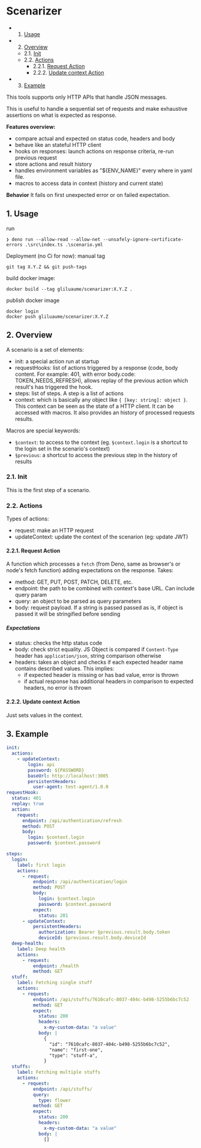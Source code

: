 # Scenarizer
<!-- vscode-markdown-toc -->
* 1. [Usage](#Usage)
* 2. [Overview](#Overview)
	* 2.1. [Init](#Init)
	* 2.2. [Actions](#Actions)
		* 2.2.1. [Request Action](#RequestAction)
		* 2.2.2. [Update context Action](#UpdatecontextAction)
* 3. [Example](#Example)

<!-- vscode-markdown-toc-config
	numbering=true
	autoSave=true
	/vscode-markdown-toc-config -->
<!-- /vscode-markdown-toc -->

This tools supports only HTTP APIs that handle JSON messages.

This is useful to handle a sequential set of requests and make exhaustive assertions on what is expected as response.


**Features overview:**
- compare actual and expected on status code, headers and body
- behave like an stateful HTTP client
- hooks on responses: launch actions on response criteria, re-run previous request
- store actions and result history
- handles environment variables as "${ENV_NAME}" every where in yaml file.
- macros to access data in context (history and current state)

**Behavior**
It fails on first unexpected error or on failed expectation.


##  1. <a name='Usage'></a>Usage
run
```
❯ deno run --allow-read --allow-net --unsafely-ignore-certificate-errors .\src\index.ts .\scenario.yml
```

Deployment (no Ci for now):
manual tag
```
git tag X.Y.Z && git push-tags
```

build docker image:
```
docker build --tag gliluaume/scenarizer:X.Y.Z .
```

publish docker image
```
docker login
docker push gliluaume/scenarizer:X.Y.Z
```

##  2. <a name='Overview'></a>Overview

A scenario is a set of elements:
- init: a special action run at startup
- requestHooks: list of actions triggered by a response (code, body content. For example: 401, with error body.code: TOKEN_NEEDS_REFRESH), allows replay of the previous action which result's has triggered the hook.
- steps: list of steps. A step is a list of actions
- context: which is basically any object like `{ [key: string]: object }`. This context can be seen as the state of a HTTP client. It can be accessed with macros. It also provides an history of processed requests results.

Macros are special keywords:
- `§context`: to access to the context (eg. `§context.login` is a shortcut to the login set in the scenario's context)
- `§previous`: a shortcut to access the previous step in the history of results

###  2.1. <a name='Init'></a>Init

This is the first step of a scenario.

###  2.2. <a name='Actions'></a>Actions
Types of actions:
- request: make an HTTP request
- updateContext: update the context of the scenarion (eg: update JWT)


####  2.2.1. <a name='RequestAction'></a>Request Action

A function which processes a `fetch` (from Deno, same as browser's or node's fetch function) adding expectations on the response.
Takes:
- method: GET, PUT, POST, PATCH, DELETE, etc.
- endpoint: the path to be combined with context's base URL. Can include query param
- query: an object to be parsed as query parameters
- body: request payload. If a string is passed passed as is, if object is passed it will be stringified before sending

##### Expectations
- status: checks the http status code
- body: check strict equality. JS Object is compared if `Content-Type` header has `application/json`, string comparison otherwise
- headers: takes an object and checks if each expected header name contains described values. This implies:
  - if expected header is missing or has bad value, error is thrown
  - if actual response has additional headers in comparison to expected headers, no error is thrown

####  2.2.2. <a name='UpdatecontextAction'></a>Update context Action

Just sets values in the context.


##  3. <a name='Example'></a>Example
```yaml
init:
  actions:
    - updateContext:
        login: api
        password: ${PASSWORD}
        baseUrl: http://localhost:3005
        persistentHeaders:
          user-agent: test-agent/1.0.0
requestHook:
  status: 401
  replay: true
  action:
    request:
      endpoint: /api/authentication/refresh
      method: POST
      body:
        login: §context.login
        password: §context.password

steps:
  login:
    label: first login
    actions:
      - request:
          endpoint: /api/authentication/login
          method: POST
          body:
            login: §context.login
            password: §context.password
          expect:
            status: 201
      - updateContext:
          persistentHeaders:
            authorization: Bearer §previous.result.body.token
            deviceId: §previous.result.body.deviceId
  deep-health:
    label: Deep health
    actions:
      - request:
          endpoint: /health
          method: GET
  stuff:
    label: Fetching single stuff
    actions:
      - request:
          endpoint: /api/stuffs/7610cafc-8037-404c-b498-5255b6bc7c52
          method: GET
          expect:
            status: 200
            headers:
              x-my-custom-data: "a value"
            body: |
              {
                "id": "7610cafc-8037-404c-b498-5255b6bc7c52",
                "name": "first-one",
                "type": "stuff-a",
              }
  stuffs:
    label: Fetching multiple stuffs
    actions:
      - request:
          endpoint: /api/stuffs/
          query:
            type: flower
          method: GET
          expect:
            status: 200
            headers:
              x-my-custom-data: "a value"
            body: |
              []
```
